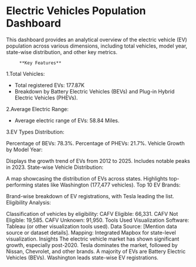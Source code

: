 # Electric Vehicles Population Dashboard

This dashboard provides an analytical overview of the electric vehicle (EV) population across various dimensions, including total vehicles, model year, state-wise distribution, and other key metrics.


         **Key Features**

1.Total Vehicles:

- Total registered EVs: 177.87K
- Breakdown by Battery Electric Vehicles (BEVs) and Plug-in Hybrid Electric Vehicles (PHEVs).
  
2.Average Electric Range:

- Average electric range of EVs: 58.84 Miles.
  
3.EV Types Distribution:

Percentage of BEVs: 78.3%.
Percentage of PHEVs: 21.7%.
Vehicle Growth by Model Year:

Displays the growth trend of EVs from 2012 to 2025.
Includes notable peaks in 2023.
State-wise Vehicle Distribution:

A map showcasing the distribution of EVs across states.
Highlights top-performing states like Washington (177,477 vehicles).
Top 10 EV Brands:

Brand-wise breakdown of EV registrations, with Tesla leading the list.
Eligibility Analysis:

Classification of vehicles by eligibility:
CAFV Eligible: 66,331.
CAFV Not Eligible: 19,585.
CAFV Unknown: 91,950.
Tools Used
Visualization Software: Tableau (or other visualization tools used).
Data Source: [Mention data source or dataset details].
Mapping: Integrated Mapbox for state-level visualization.
Insights
The electric vehicle market has shown significant growth, especially post-2020.
Tesla dominates the market, followed by Nissan, Chevrolet, and other brands.
A majority of EVs are Battery Electric Vehicles (BEVs).
Washington leads state-wise EV registrations.
